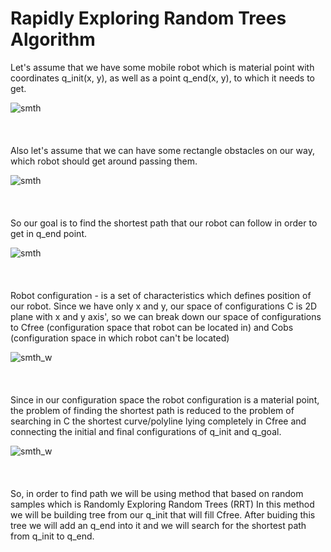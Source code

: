 <h1>Rapidly Exploring Random Trees Algorithm</h1>

Let's assume that we have some mobile robot which is material point with coordinates q_init(x, y), as well as a point q_end(x, y), to which it needs to get.

![smth](https://user-images.githubusercontent.com/98911288/205058003-86ce326b-2241-46b7-b436-da4a1c7084f0.png)
\
\
\
\
Also let's assume that we can have some rectangle obstacles on our way, which robot should get around passing them.

![smth](https://user-images.githubusercontent.com/98911288/205058687-8c6d8b0b-e09d-4ac1-9c07-87195ec7c6aa.png)
\
\
\
\
So our goal is to find the shortest path that our robot can follow in order to get in q_end point.

![smth](https://user-images.githubusercontent.com/98911288/205059429-48399216-6723-495a-b693-73d72827838a.png)
\
\
\
\
Robot configuration - is a set of characteristics which defines position of our robot. Since we have only x and y, our space of configurations С is 2D plane with x and y axis', so we can break down our space of configurations to Cfree (configuration space that robot can be located in) and Cobs (configuration space in which robot can't be located)

![smth_w](https://user-images.githubusercontent.com/98911288/205062382-a5605820-d3b0-4185-82cb-998ebb857d33.png)
\
\
\
\
Since in our configuration space the robot configuration is a material point, the problem of finding the shortest path is reduced to the problem of searching in С the shortest curve/polyline lying completely in Cfree and connecting the initial and final configurations of q_init and q_goal.

![smth_w](https://user-images.githubusercontent.com/98911288/205066096-dd8f248a-d11e-4eda-a5b2-8ad0db8f1b2e.png)
\
\
\
\
So, in order to find path we will be using method that based on random samples which is Randomly Exploring Random Trees (RRT)
In this method we will be building tree from our q_init that will fill Cfree. After buiding this tree we will add an q_end into it and we will search for the shortest path from q_init to q_end.

